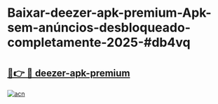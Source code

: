 # Baixar-deezer-apk-premium-Apk-sem-anúncios-desbloqueado-completamente-2025-#db4vq

# <h2><a href="https://ainizakaria.my?title=deezer-apk-premium&ref=24M">🔗👉 🔴 deezer-apk-premium</a></h2>

[![acn](https://github.com/user-attachments/assets/0f9c940e-d8b0-45ae-aac7-cd30a18b3e1c)](https://ainizakaria.my?title=deezer-apk-premium&ref=24M)

